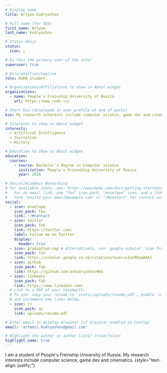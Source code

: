 ```yaml
---
# Display name
title: Artyom Kudryashov

# Full name (for SEO)
first_name: Artyom
last_name: Kudryashov

# Status emoji
status:
  icon: ☕️

# Is this the primary user of the site?
superuser: true

# Role/position/tagline
role: RUDN student

# Organizations/Affiliations to show in About widget
organizations:
  - name: People's Freinship University of Russia
    url: https://www.rudn.ru/

# Short bio (displayed in user profile at end of posts)
bio: My research interests include computer science, game dev and cinematics

# Interests to show in About widget
interests:
  - Artificial Intelligence
  - Journalism
  - History

# Education to show in About widget
education:
  courses:
    - course: Bachelor's degree in Computer science
      institution: People's Friendship University of Russia
      year: 2026

# Social/Academic Networking
# For available icons, see: https://wowchemy.com/docs/getting-started/page-builder/#icons
#   For an email link, use "fas" icon pack, "envelope" icon, and a link in the
#   form "mailto:your-email@example.com" or "/#contact" for contact widget.
social:
  - icon: envelope
    icon_pack: fas
    link: '/#contact'
  - icon: twitter
    icon_pack: fab
    link: https://twitter.com/
    label: Follow me on Twitter
    display:
      header: true
  - icon: graduation-cap # Alternatively, use `google-scholar` icon from `ai` icon pack
    icon_pack: fas
    link: https://scholar.google.co.uk/citations?user=sIwtMXoAAAAJ
  - icon: github
    icon_pack: fab
    link: https://github.com/ankudryashovNKA
  - icon: linkedin
    icon_pack: fab
    link: https://www.linkedin.com/
  # Link to a PDF of your resume/CV.
  # To use: copy your resume to `static/uploads/resume.pdf`, enable `ai` icons in `params.yaml`,
  # and uncomment the lines below.
  - icon: cv
    icon_pack: ai
    link: uploads/resume.pdf

# Enter email to display Gravatar (if Gravatar enabled in Config)
email: 'artemii.kudryashov@gmail.com'

# Highlight the author in author lists? (true/false)
highlight_name: true
---
```


I am a student of People's Freinship University of Russia. My research interests include computer science, game dev and cinematics.
{style="text-align: justify;"}
